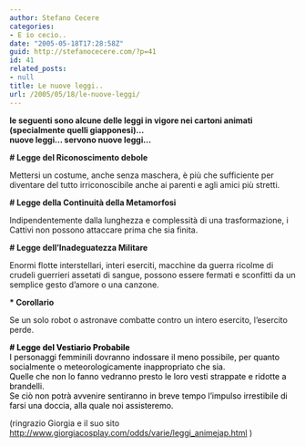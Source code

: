 ```yaml
---
author: Stefano Cecere
categories:
- E io cecio..
date: "2005-05-18T17:28:58Z"
guid: http://stefanocecere.com/?p=41
id: 41
related_posts:
- null
title: Le nuove leggi..
url: /2005/05/18/le-nuove-leggi/
---
```


<span style="font-weight: bold">le seguenti sono alcune delle leggi in vigore nei cartoni animati (specialmente quelli giapponesi)&#8230;<br /> nuove leggi&#8230; servono nuove leggi&#8230;</span>

<span style="font-weight: bold"># Legge del Riconoscimento debole</span>
  
Mettersi un costume, anche senza maschera, &#xe8; pi&#xf9; che sufficiente per diventare del tutto irriconoscibile anche ai parenti e agli amici pi&#xf9; stretti.

<span style="font-weight: bold"># Legge della Continuit&#xe0; della Metamorfosi</span>
  
Indipendentemente dalla lunghezza e complessit&#xe0; di una trasformazione, i Cattivi non possono attaccare prima che sia finita.

<span style="font-weight: bold"># Legge dell&#8217;Inadeguatezza Militare</span>
  
Enormi flotte interstellari, interi eserciti, macchine da guerra ricolme di crudeli guerrieri assetati di sangue, possono essere fermati e sconfitti da un semplice gesto d&#8217;amore o una canzone.
  
<span style="font-weight: bold">* Corollario</span>
  
Se un solo robot o astronave combatte contro un intero esercito, l&#8217;esercito perde.

<span style="font-weight: bold;color: #000000"># Legge del Vestiario Probabile</span><span style="color: #000000"><br /> I personaggi femminili dovranno indossare il meno possibile, per quanto socialmente o meteorologicamente inappropriato che sia.<br /> Quelle che non lo fanno vedranno presto le loro vesti strappate e ridotte a brandelli.<br /> Se ci&#xf2; non potr&#xe0; avvenire sentiranno in breve tempo l&#8217;impulso irrestibile di farsi una doccia, alla quale noi assisteremo.</span>

(ringrazio Giorgia e il suo sito <http://www.giorgiacosplay.com/odds/varie/leggi_animejap.html> )